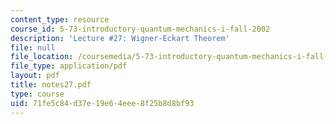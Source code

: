 ```yaml
---
content_type: resource
course_id: 5-73-introductory-quantum-mechanics-i-fall-2002
description: 'Lecture #27: Wigner-Eckart Theorem'
file: null
file_location: /coursemedia/5-73-introductory-quantum-mechanics-i-fall-2002/71fe5c84d37e19e64eee8f25b8d8bf93_notes27.pdf
file_type: application/pdf
layout: pdf
title: notes27.pdf
type: course
uid: 71fe5c84-d37e-19e6-4eee-8f25b8d8bf93
---
```

